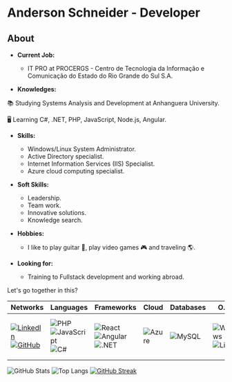# Anderson Schneider - Developer

## About

- **Current Job:**
    - IT PRO at PROCERGS - Centro de Tecnologia da Informação e Comunicação do Estado do Rio Grande do Sul S.A.

- **Knowledges:**

📚 Studying Systems Analysis and Development at Anhanguera University.

🖥️ Learning C#, .NET, PHP, JavaScript, Node.js, Angular.

- **Skills:**
    - Windows/Linux System Administrator.
    - Active Directory specialist.
    - Internet Information Services (IIS) Specialist.
    - Azure cloud computing specialist.

- **Soft Skills:**
    - Leadership.
    - Team work.
    - Innovative solutions.
    - Knowledge search.

- **Hobbies:**

    - I like to play guitar 🎸, play video games 🎮 and traveling 🌎.

- **Looking for:**

    -  Training to Fullstack development and working abroad.

Let's go together in this?

| Networks | Languages | Frameworks | Cloud | Databases | O.S.'s | Tools |
| -------- | --------- | ---------- | ----- | --------- | ------ | ----- |
|[![LinkedIn](https://img.shields.io/badge/LinkedIn-0077B5?style=for-the-badge&logo=linkedin&logoColor=white)](https://www.linkedin.com/in/anderson-s-6925a576/)[![GitHub](https://img.shields.io/badge/GitHub-100000?style=for-the-badge&logo=github&logoColor=white)](https://github.com/AndersonsDevelop/)|![PHP](https://img.shields.io/badge/PHP-777BB4?style=for-the-badge&logo=php&logoColor=white)![JavaScript](https://img.shields.io/badge/JavaScript-F7DF1E?style=for-the-badge&logo=javascript&logoColor=black)![C#](https://img.shields.io/badge/C%23-239120?style=for-the-badge&logo=c-sharp&logoColor=white)|![React](https://img.shields.io/badge/React-20232A?style=for-the-badge&logo=react&logoColor=61DAFB)![Angular](https://img.shields.io/badge/Angular-DD0031?style=for-the-badge&logo=angular&logoColor=white)![.NET](https://img.shields.io/badge/.NET-5C2D91?style=for-the-badge&logo=.net&logoColor=white)|![Azure](https://img.shields.io/badge/Azure-blue?style=for-the-badge&logo=microsoft%20azure&logoColor=blue&labelColor=FFFFFF&link=https%3A%2F%2Fimages.app.goo.gl%2FK7PN1jYJd57x)|![MySQL](https://img.shields.io/badge/MySQL-00000F?style=for-the-badge&logo=mysql&logoColor=white)|![Windows](https://img.shields.io/badge/Windows-000?style=for-the-badge&logo=windows&logoColor=2CA5E0)![Linux](https://img.shields.io/badge/Linux-000?style=for-the-badge&logo=linux&logoColor=FCC624)|![Git](https://img.shields.io/badge/GIT-E44C30?style=for-the-badge&logo=git&logoColor=white)![Vscode](https://img.shields.io/badge/Vscode-007ACC?style=for-the-badge&logo=visual-studio-code&logoColor=white)![NodeJS](https://img.shields.io/badge/node.js-6DA55F?style=for-the-badge&logo=node.js&logoColor=white)|

![GitHub Stats](https://github-readme-stats.vercel.app/api?username=AndersonsDevelop&theme=transparent&bg_color=000&border_color=30A3DC&show_icons=true&icon_color=30A3DC&title_color=E94D5F&text_color=FFF)
![Top Langs](https://github-readme-stats-git-masterrstaa-rickstaa.vercel.app/api/top-langs/?username=SEUUSERNAME&layout=compact&bg_color=000&border_color=30A3DC&title_color=E94D5F&text_color=FFF)
[![GitHub Streak](https://streak-stats.demolab.com/?user=AndersonsDevelop&theme=bear&background=000&border=30A3DC&dates=FFF)](https://git.io/streak-stats)
